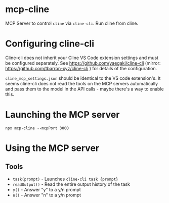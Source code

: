 # mcp-cline
MCP Server to control `cline` via `cline-cli`. Run cline from cline.

# Configuring cline-cli
Cline-cli does not inherit your Cline VS Code extension settings and must be configured separately. See https://github.com/yaegaki/cline-cli (mirror: https://github.com/tbarron-xyz/cline-cli ) for details of the configuration. 

`cline_mcp_settings.json` should be identical to the VS code extension's. It seems cline-cli does not read the tools on the MCP servers automatically and pass them to the model in the API calls - maybe there's a way to enable this.

# Launching the MCP server

```
npx mcp-cline --mcpPort 3000
```

# Using the MCP server
## Tools
* `task(prompt)` - Launches `cline-cli task {prompt}`
* `readOutput()` - Read the entire output history of the task
* `y()` - Answer "y" to a y/n prompt
* `n()` - Answer "n" to a y/n prompt